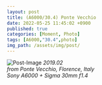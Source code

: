 ```yaml
---
layout: post
title: (A6000/30.4) Ponte Vecchio
date: 2022-05-25 11:45:02 +0900
published: true
categories: [Moment, Photo]
tags: [A6000,"30.4",photo]
img_path: /assets/img/post/
---
```


![Post-Image](MOMENT-Ponte_Vecchio.jpg)
 _2019.02
 <br>
from Ponte Vecchio, Florence, Italy
<br>
Sony A6000 + Sigma 30mm f1.4_